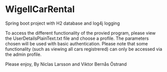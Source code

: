 # WigellCarRental
Spring boot project with H2 database and log4j logging

To access the different functionality of the provied program, please view the UserDetailsPlainText.txt file and choose a profile.
The parameters chosen will be used with basic authentication. Please note that some functionality (such as viewing all cars registrered) can only be accessed via the admin profile.

Please enjoy,
By Niclas Larsson and Viktor Bernås Östrand
